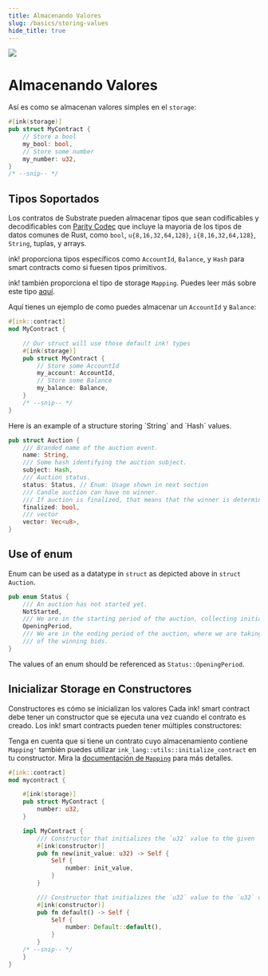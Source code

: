 ```yaml
---
title: Almacenando Valores
slug: /basics/storing-values
hide_title: true
---
```


<img src="/img/title/storage.svg" className="titlePic" />

# Almacenando Valores

Así es como se almacenan valores simples en el `storage`:

```rust
#[ink(storage)]
pub struct MyContract {
    // Store a bool
    my_bool: bool,
    // Store some number
    my_number: u32,
}
/* --snip-- */
```

## Tipos Soportados

Los contratos de Substrate pueden almacenar tipos que sean codificables y decodificables con [Parity Codec](https://github.com/paritytech/parity-codec) 
que incluye la mayoría de los tipos de datos comunes de Rust, como `bool`, `u{8,16,32,64,128}`, `i{8,16,32,64,128}`, `String`, tuplas, y arrays.

ink! proporciona tipos específicos como `AccountId`, `Balance`, y `Hash` para smart contracts como si fuesen tipos primitivos.

ink! también proporciona el tipo de storage `Mapping`. Puedes leer más sobre este tipo [aquí](/datastructures/mapping).

Aquí tienes un ejemplo de como puedes almacenar un `AccountId` y `Balance`:

```rust
#[ink::contract]
mod MyContract {

    // Our struct will use those default ink! types
    #[ink(storage)]
    pub struct MyContract {
        // Store some AccountId
        my_account: AccountId,
        // Store some Balance
        my_balance: Balance,
    }
    /* --snip-- */
}
```

<div class="translateTodo">
Here is an example of a structure storing `String` and  `Hash` values.

 ```rust
 pub struct Auction {
     /// Branded name of the auction event.
     name: String,
     /// Some hash identifying the auction subject.
     subject: Hash,
     /// Auction status.
     status: Status, // Enum: Usage shown in next section
     /// Candle auction can have no winner.
     /// If auction is finalized, that means that the winner is determined.
     finalized: bool,
     /// vector
     vector: Vec<u8>,
 }
 ```

## Use of enum

Enum can be used as a datatype in `struct` as depicted above in `struct Auction`.

 ```rust
 pub enum Status {
     /// An auction has not started yet.
     NotStarted,
     /// We are in the starting period of the auction, collecting initial bids.
     OpeningPeriod,
     /// We are in the ending period of the auction, where we are taking snapshots
     /// of the winning bids. 
 }
 ```
The values of an enum should be referenced as `Status::OpeningPeriod`.
</div>

## Inicializar Storage en Constructores

Constructores es cómo se inicializan los valores
Cada ink! smart contract debe tener un constructor que se ejecuta una vez cuando el contrato es creado. Los ink! smart contracts pueden tener múltiples constructores:

Tenga en cuenta que si tiene un contrato cuyo almacenamiento contiene `Mapping'` también puedes utilizar
`ink_lang::utils::initialize_contract` en tu constructor. Mira la
[documentación de `Mapping`](/datastructures/mapping) para más detalles.

```rust
#[ink::contract]
mod mycontract {

    #[ink(storage)]
    pub struct MyContract {
        number: u32,
    }

    impl MyContract {
        /// Constructor that initializes the `u32` value to the given `init_value`.
        #[ink(constructor)]
        pub fn new(init_value: u32) -> Self {
            Self {
                number: init_value,
            }
        }

        /// Constructor that initializes the `u32` value to the `u32` default.
        #[ink(constructor)]
        pub fn default() -> Self {
            Self {
                number: Default::default(),
            }
        }
    /* --snip-- */
    }
}
```
